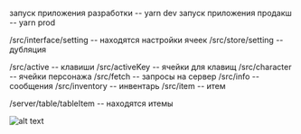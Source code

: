 запуск приложения разработки -- yarn dev
запуск приложения продакш -- yarn prod

/src/interface/setting -- находятся настройки ячеек
/src/store/setting -- дубляция

/src/active -- клавиши
/src/activeKey -- ячейки для клавищ
/src/character -- ячейки персонажа
/src/fetch -- запросы на сервер
/src/info -- сообщения
/src/inventory -- инвентарь
/src/item -- итем

/server/table/tableItem -- находятся итемы

![alt text](https://github.com/redbrand-01/react-drag-and-drop-inventory/tree/main/public/1.png)